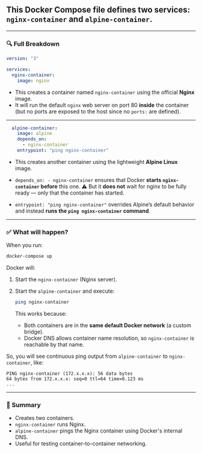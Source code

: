 ## This Docker Compose file defines **two services**: `nginx-container` and `alpine-container`.

---

### 🔍 Full Breakdown

```yaml
version: "3"

services:
  nginx-container:
    image: nginx
```

* This creates a container named `nginx-container` using the official **Nginx** image.
* It will run the default `nginx` web server on port 80 **inside** the container (but no ports are exposed to the host since no `ports:` are defined).

---

```yaml
  alpine-container:
    image: alpine
    depends_on:
      - nginx-container
    entrypoint: "ping nginx-container"
```

* This creates another container using the lightweight **Alpine Linux** image.

* `depends_on: - nginx-container` ensures that Docker **starts `nginx-container` before** this one.
  ⚠️ But it **does not** wait for nginx to be fully ready — only that the container has started.

* `entrypoint: "ping nginx-container"` overrides Alpine’s default behavior and instead **runs the `ping nginx-container` command**.

---

### ✅ What will happen?

When you run:

```bash
docker-compose up
```

Docker will:

1. Start the `nginx-container` (Nginx server).
2. Start the `alpine-container` and execute:

   ```bash
   ping nginx-container
   ```

   This works because:

    * Both containers are in the **same default Docker network** (a custom bridge).
    * Docker DNS allows container name resolution, so `nginx-container` is reachable by that name.

So, you will see continuous ping output from `alpine-container` to `nginx-container`, like:

```
PING nginx-container (172.x.x.x): 56 data bytes
64 bytes from 172.x.x.x: seq=0 ttl=64 time=0.123 ms
...
```

---

### 🧠 Summary

* Creates two containers.
* `nginx-container` runs Nginx.
* `alpine-container` pings the Nginx container using Docker's internal DNS.
* Useful for testing container-to-container networking.
